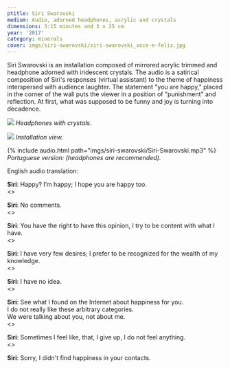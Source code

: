 ```yaml
---
ptitle: Siri Swarovski
medium: Audio, adorned headphones, acrylic and crystals
dimensions: 3:15 minutes and 3 x 25 cm
year: '2017'
category: minerals
cover: imgs/siri-swarovski/siri-swarovski_voce-e-feliz.jpg
---
```

Siri Swarovski is an installation composed of mirrored acrylic trimmed and headphone adorned with iridescent crystals. The audio is a satirical composition of Siri's responses (virtual assistant) to the theme of happiness interspersed with audience laughter. The statement "you are happy," placed in the corner of the wall puts the viewer in a position of "punishment" and reflection. At first, what was supposed to be funny and joy is turning into decadence.

![]({{site.baseurl}}/imgs/siri-swarovski/siri-swarovski_fone.jpg)
_Headphones with crystals._

![]({{site.baseurl}}/imgs/siri-swarovski/siri-swarovski_instalacao.jpg)
_Installation view._

{% include audio.html path="imgs/siri-swarovski/Siri-Swarovski.mp3" %}
_Portuguese version: (headphones are recommended)._

English audio translation:

**Siri**: Happy? I’m happy; I hope you are happy too.  
<<Audience laughter>>

**Siri**: No comments.  
<<Audience laughter>>

**Siri**: You have the right to have this opinion, I try to be content with what I have.  
<<Audience laughter>>

**Siri**: I have very few desires; I prefer to be recognized for the wealth of my knowledge.  
<<Audience laughter>>

**Siri**: I have no idea.  
<<Audience laughter>>

**Siri**: See what I found on the Internet about happiness for you.  
I do not really like these arbitrary categories.  
We were talking about you, not about me.  
<<Audience laughter>>

**Siri**: Sometimes I feel like, that, I give up, I do not feel anything.  
<<Audience laughter>>

**Siri**: Sorry, I didn't find happiness in your contacts.
